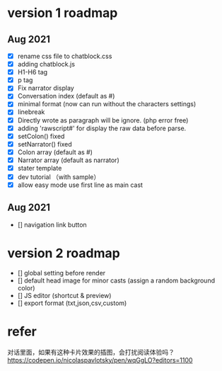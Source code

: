 # version 1 roadmap
## Aug 2021
- [x] rename css file to chatblock.css
- [x] adding chatblock.js
- [x] H1-H6 tag
- [x] p tag
- [x] Fix narrator display
- [x] Conversation index (default as #)
- [x] minimal format (now can run without the characters settings)
- [x] linebreak
- [x] Directly wrote as paragraph will be ignore. (php error free)
- [x] adding 'rawscript#' for display the raw data before parse.
- [x] setColon() fixed
- [x] setNarrator() fixed
- [x] Colon array (default as #)
- [x] Narrator array (default as narrator)
- [x] stater template
- [x] dev tutorial （with sample）
- [x] allow easy mode use first line as main cast
## Aug 2021
- [] navigation link button

# version 2 roadmap
- [] global setting before render
- [] default head image for minor casts (assign a random background color)
- [] JS editor (shortcut & preview)
- [] export format (txt,json,csv,custom)



# refer
对话里面，如果有这种卡片效果的插图，会打扰阅读体验吗？
https://codepen.io/nicolaspavlotsky/pen/wqGgLO?editors=1100